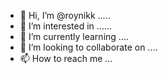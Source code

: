 - 👋 Hi, I’m @roynikk .....
- 👀 I’m interested in ......
- 🌱 I’m currently learning ....
- 💞️ I’m looking to collaborate on ....
- 📫 How to reach me ...

<!---
roynikk/roynikk is a ✨ special ✨ repository because its `README.md` (this file) appears on your GitHub profile.
You can click the Preview link to take a look at your changes.
--->
